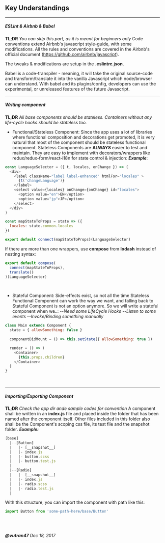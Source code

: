 ## **Key Understandings**
---
##### ESLint & Airbnb & Babel
**TL;DR** *You can skip this part, as it is meant for beginners only*
Code conventions extend Airbnb's javascript style-guide, with some modifications. All the rules and conventions are covered in the Airbnb's official document (https://github.com/airbnb/javascript).

The tweaks & modifications are setup in the **.eslintrc.json**.

Babel is a code-transpiler - meaning, it will take the original source-code and transform/translate it into the vanilla Javascript which node/browser can understand. With babel and its plugins/config, developers can use the experimental, or unreleased features of the future Javascript.
<br>

---
##### Writing component
**TL;DR** *All base components should be stateless. Containers without any life-cycle hooks should be stateless too.*

- Functional/Stateless Component:
Since the app uses a lot of libraries where functional composition and decorations get promoted, it is very natural that most of the component should be stateless functional component. Stateless Components are **ALWAYS** easier to test and maintain. They are easy to implement with decorators/wrappers like redux/redux-form/react-i18n for state control & injection:
***Example***:
```javascript
const LanguageSelector = ({ t, locales, onChange }) => (
  <div>
    <label className="label label-enhanced" htmlFor="locales" >
      {t('changeLanguage')}
    </label>
    <select value={locales} onChange={onChange} id="locales">
      <option value="en">EN</option>
      <option value="jp">JP</option>
    </select>
  </div>
)

const mapStateToProps = state => ({
  locales: state.common.locales
})

export default connect(mapStateToProps)(LanguageSelector)
```

If there are more than one wrappers, use **compose** from **lodash** instead of nesting syntax:
```javascript
export default compose(
  connect(mapStateToProps),
  translate()
)(LanguageSelector)
```
<br>

- Stateful Component:
Side-effects exist, so not all the time Stateless Functional Component can work the way we want, and falling back to Stateful Component is not an option anymore. So we will write a stateful component when we..:
--*Need some LifeCycle Hooks*
--*Listen to some events*
--*Invoke/Binding something manually*


```javascript
class Main extends Component {
  state = { allowSomething: false }
  
  componentDidMount = () => this.setState({ allowSomething: true })

  render = () => (
    <Container>
      {this.props.children}
    </Container>
  )
}
```

<br>

---
##### Importing/Exporting Component
**TL;DR** *Check the app dir ande sample codes for convention*
A component shall be written in an **index.js** file and placed inside the folder that has been named after the component itself. Other files included in this folder also shall be the Component's scoping css file, its test file and the snapshot folder.
***Example:***
```javascript
[base]
  |--[Button]
  |   |- [__snapshot__]
  |   |- index.js
  |   |- button.scss
  |   |- button.test.js
  |
  |--[Radio]
  |   |- [__snapshot__]
  |   |- index.js
  |   |- radio.scss
  |   |- radio.test.js
  |  
```

With this structure, you can import the component with path like this:
```javascript
import Button from 'some-path-here/base/Button'
```
 
 <br>
 <br>

***@vutran47***
*Dec 18, 2017*
